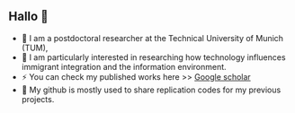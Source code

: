 ## Hallo 👋

- 🌱 I am a postdoctoral researcher at the Technical University of Munich (TUM),
- 💬 I am particularly interested in researching how technology influences immigrant integration and the information environment. 
- ⚡  You can check my published works here >> [Google scholar](https://scholar.google.com/citations?user=AaxICu8AAAAJ&hl=en&authuser=1)
- 🐧 My github is mostly used to share replication codes for my previous projects.
